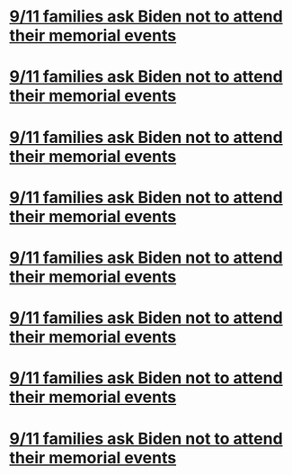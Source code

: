 # [9/11 families ask Biden not to attend their memorial events](./20210807090517)
# [9/11 families ask Biden not to attend their memorial events](./20210807085124)
# [9/11 families ask Biden not to attend their memorial events](./20210807084953)
# [9/11 families ask Biden not to attend their memorial events](./20210807084835)
# [](./20210807082251)
# [9/11 families ask Biden not to attend their memorial events](./20210807082219)
# [9/11 families ask Biden not to attend their memorial events](./20210807082203)
# [9/11 families ask Biden not to attend their memorial events](./20210807081228)
# [9/11 families ask Biden not to attend their memorial events](./20210806231024)


